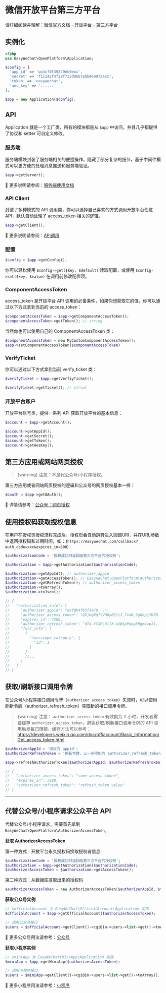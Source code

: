 # 微信开放平台第三方平台

请仔细阅读并理解：[微信官方文档 - 开放平台 - 第三方平台](https://developers.weixin.qq.com/doc/oplatform/Third-party_Platforms/2.0/product/Third_party_platform_appid.html)

## 实例化

```php
<?php
use EasyWeChat\OpenPlatform\Application;

$config = [
  'app_id' => 'wx3cf0f39249eb0exx',
  'secret' => 'f1c242f4f28f735d4687abb469072axx',
  'token' => 'easywechat',
  'aes_key' => '......'
];

$app = new Application($config);
```


## API

Application 就是一个工厂类，所有的模块都是从 `$app` 中访问，并且几乎都提供了协议和 setter 可自定义修改。

### 服务端

服务端模块封装了服务端相关的便捷操作，隐藏了部分复杂的细节，基于中间件模式可以更方便的处理消息推送和服务端验证。

```php
$app->getServer();
```

:book: 更多说明请参阅：[服务端使用文档](server.md)

### API Client

封装了多种模式的 API 调用类，你可以选择自己喜欢的方式调用开放平台任意 API，默认自动处理了 access_token 相关的逻辑。

```php
$app->getClient();
```

:book: 更多说明请参阅：[API调用](/docs/{{version}}/common/client.md)

### 配置

```php
$config = $app->getConfig();
```

你可以轻松使用 `$config->get($key, $default)` 读取配置，或使用 `$config->set($key, $value)` 在调用前修改配置项。

### ComponentAccessToken

access_token 是开放平台 API 调用的必备条件，如果你想获取它的值，你可以通过以下方式拿到当前的 access_token：

```php
$componentAccessToken = $app->getComponentAccessToken();
$componentAccessToken->getToken(); // string
```

当然你也可以使用自己的 ComponentAccessToken 类：

```php
$componentAccessToken = new MyCustomComponentAccessToken();
$app->setComponentAccessToken($componentAccessToken)
```

### VerifyTicket

你可以通过以下方式拿到当前 verify_ticket 类：

```php
$verifyTicket = $app->getVerfiyTicket();

$verifyTicket->getTicket(); // strval
```

### 开放平台账户

开放平台账号类，提供一系列 API 获取开放平台的基本信息：

```php
$account = $app->getAccount();

$account->getAppId();
$account->getSecret();
$account->getToken();
$account->getAesKey();
```


## 第三方应用或网站网页授权

> {warning} 注意：不是代公众号/小程序授权。

第三方应用或者网站网页授权的逻辑和公众号的网页授权基本一样：

```php
$oauth = $app->getOAuth();
```

:book: 详情请参考：[公众号：网页授权](/docs/{{version}}/official-account/oauth.md)


## 使用授权码获取授权信息

在用户在授权页授权流程完成后，授权页会自动跳转进入回调URI，并在URL参数中返回授权码和过期时间，如：(`https://easywechat.com/callback?auth_code=xxx&expires_in=600`)

```php
$authorizationCode = '授权成功时返回给第三方平台的授权码';

$authorization = $app->getAuthorization($authorizationCode);

$authorization->getAppId(); // authorizer_appid
$authorization->getAccessToken(); // EasyWeChat\OpenPlatform\AuthorizerAccessToken
$authorization->getRefreshToken(); // authorizer_access_token
$authorization->toArray();
$authorization->toJson();

// {
//   "authorization_info": {
//     "authorizer_appid": "wxf8b4f85f3a79...",
//     "authorizer_access_token": "QXjUqNqfYVH0yBE1iI_7vuN_9gQbpjfK7M...",
//     "expires_in": 7200,
//     "authorizer_refresh_token": "dTo-YCXPL4llX-u1W1pPpnp8Hgm4wpJt...",
//     "func_info": [
//       {
//         "funcscope_category": {
//           "id": 1
//         }
//       },
//       //...
//     ]
//   }
// }

```

## 获取/刷新接口调用令牌

在公众号/小程序接口调用令牌（`authorizer_access_token`）失效时，可以使用刷新令牌（authorizer_refresh_token）获取新的接口调用令牌。

> {warning} 注意： `authorizer_access_token` 有效期为 2 小时，开发者需要缓存 `authorizer_access_token`，避免获取/刷新接口调用令牌的 API 调用触发每日限额。缓存方法可以参考：https://developers.weixin.qq.com/doc/offiaccount/Basic_Information/Get_access_token.html

```php
$authorizerAppId = '授权方 appid';
$authorizerRefreshToken = '刷新令牌，上一步得到的 authorizer_refresh_token';

$app->refreshAuthorizerToken($authorizerAppId, $authorizerRefreshToken)

// {
//   "authorizer_access_token": "some-access-token",
//   "expires_in": 7200,
//   "authorizer_refresh_token": "refresh_token_value"
// }
```

---

## 代替公众号/小程序请求公众平台 API

代替公众号/小程序请求，需要首先拿到 `EasyWeChat\OpenPlatform\AuthorizerAccessToken`。

**获取 AuthorizerAccessToken**

第一种方式：开放平台永久授权码换取授权者信息

```php
$authorizationCode = '授权成功时返回给第三方平台的授权码';
$authorization = $app->getAuthorization($authorizationCode);
$authorizerAccessToken = $authorization->getAccessToken();
```

第二种方式：从数据库提取出来的授权码

```php
$authorizerAccessToken = new AuthorizerAccessToken($authorizerAppId, $token);
```

**获取公众号实例**

```php
// $officialAccount 为 EasyWeChat\OfficialAccount\Application 实例
$officialAccount = $app->getOfficialAccount($authorizerAccessToken);

// 调用公众号接口
$users = $officialAccount->getClient()->cgiBin->users->list->get()->toArray();
```

:book: 更多公众号用法请参考：[公众号](/docs/{{version}}/official-account/index.md)

**获取小程序实例**

```php
// $miniApp 为 EasyWeChat\MiniApp\Application 实例
$miniApp = $app->getMiniApp($authorizerAccessToken);

// 调用小程序接口
$users = $miniApp->getClient()->cgiBin->users->list->get()->toArray();
```

:book: 更多小程序用法请参考：[小程序](/docs/{{version}}/mini-app/index.md)
